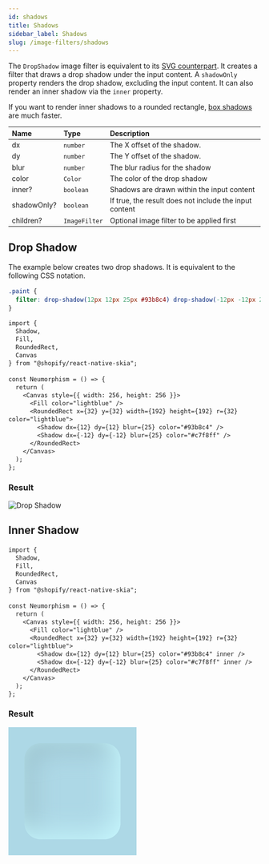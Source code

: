 ```yaml
---
id: shadows
title: Shadows
sidebar_label: Shadows
slug: /image-filters/shadows
---
```


The `DropShadow` image filter is equivalent to its [SVG counterpart](https://developer.mozilla.org/en-US/docs/Web/CSS/filter-function/drop-shadow()).
It creates a filter that draws a drop shadow under the input content.
A `shadowOnly` property renders the drop shadow, excluding the input content.
It can also render an inner shadow via the `inner` property.

If you want to render inner shadows to a rounded rectangle, [box shadows](/shapes/box.md) are much faster.

| Name        | Type          |  Description                                                  |
|:------------|:--------------|:--------------------------------------------------------------|
| dx          | `number`      | The X offset of the shadow.                                   |
| dy          | `number`      | The Y offset of the shadow.                                   |
| blur        | `number`      | The blur radius for the shadow                                |
| color       | `Color`       | The color of the drop shadow                                  |
| inner?      | `boolean`     | Shadows are drawn within the input content                    |
| shadowOnly? | `boolean`     | If true, the result does not include the input content        | 
| children?   | `ImageFilter` | Optional image filter to be applied first                     |

## Drop Shadow

The example below creates two drop shadows.
It is equivalent to the following CSS notation.

```css
.paint {
  filter: drop-shadow(12px 12px 25px #93b8c4) drop-shadow(-12px -12px 25px #c7f8ff);
}
```

```tsx twoslash
import {
  Shadow,
  Fill,
  RoundedRect,
  Canvas
} from "@shopify/react-native-skia";

const Neumorphism = () => {
  return (
    <Canvas style={{ width: 256, height: 256 }}>
      <Fill color="lightblue" />
      <RoundedRect x={32} y={32} width={192} height={192} r={32} color="lightblue">
        <Shadow dx={12} dy={12} blur={25} color="#93b8c4" />
        <Shadow dx={-12} dy={-12} blur={25} color="#c7f8ff" />
      </RoundedRect>
    </Canvas>
  );
};
```

### Result

![Drop Shadow](assets/drop-shadow.png)

## Inner Shadow

```tsx twoslash
import {
  Shadow,
  Fill,
  RoundedRect,
  Canvas
} from "@shopify/react-native-skia";

const Neumorphism = () => {
  return (
    <Canvas style={{ width: 256, height: 256 }}>
      <Fill color="lightblue" />
      <RoundedRect x={32} y={32} width={192} height={192} r={32} color="lightblue">
        <Shadow dx={12} dy={12} blur={25} color="#93b8c4" inner />
        <Shadow dx={-12} dy={-12} blur={25} color="#c7f8ff" inner />
      </RoundedRect>
    </Canvas>
  );
};
```

### Result

![Inner Shadow](assets/inner-shadow.png)
